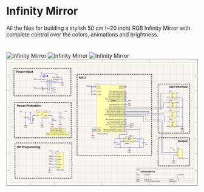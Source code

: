 # Infinity Mirror
All the files for building a stylish 50 cm (~20 inch) RGB Infinity Mirror with complete control over the colors, animations and brightness.
#

![Infinity Mirror](https://github.com/APTechnologies/InfinityMirror/blob/main/IMG_2.jpg)
![Infinity Mirror](https://github.com/APTechnologies/InfinityMirror/blob/main/IMG_5.jpg)
![Infinity Mirror](https://github.com/APTechnologies/InfinityMirror/blob/main/IMG_4.jpg)
![Infinity Mirror](https://github.com/APTechnologies/Infinity_Mirror/blob/main/Schematic.JPG)
